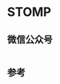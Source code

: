 # STOMP

## 微信公众号

<img :src="$withBase('/image/qrcode_xiaperio_430.jpg')" style="width:250px;"/>

## 参考
